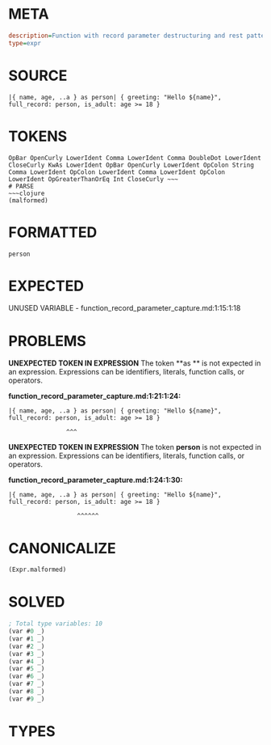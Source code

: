 # META
~~~ini
description=Function with record parameter destructuring and rest pattern, capture whole record using `as`
type=expr
~~~
# SOURCE
~~~roc
|{ name, age, ..a } as person| { greeting: "Hello ${name}", full_record: person, is_adult: age >= 18 }
~~~
# TOKENS
~~~text
OpBar OpenCurly LowerIdent Comma LowerIdent Comma DoubleDot LowerIdent CloseCurly KwAs LowerIdent OpBar OpenCurly LowerIdent OpColon String Comma LowerIdent OpColon LowerIdent Comma LowerIdent OpColon LowerIdent OpGreaterThanOrEq Int CloseCurly ~~~
# PARSE
~~~clojure
(malformed)
~~~
# FORMATTED
~~~roc
person
~~~
# EXPECTED
UNUSED VARIABLE - function_record_parameter_capture.md:1:15:1:18
# PROBLEMS
**UNEXPECTED TOKEN IN EXPRESSION**
The token **as ** is not expected in an expression.
Expressions can be identifiers, literals, function calls, or operators.

**function_record_parameter_capture.md:1:21:1:24:**
```roc
|{ name, age, ..a } as person| { greeting: "Hello ${name}", full_record: person, is_adult: age >= 18 }
```
                    ^^^


**UNEXPECTED TOKEN IN EXPRESSION**
The token **person** is not expected in an expression.
Expressions can be identifiers, literals, function calls, or operators.

**function_record_parameter_capture.md:1:24:1:30:**
```roc
|{ name, age, ..a } as person| { greeting: "Hello ${name}", full_record: person, is_adult: age >= 18 }
```
                       ^^^^^^


# CANONICALIZE
~~~clojure
(Expr.malformed)
~~~
# SOLVED
~~~clojure
; Total type variables: 10
(var #0 _)
(var #1 _)
(var #2 _)
(var #3 _)
(var #4 _)
(var #5 _)
(var #6 _)
(var #7 _)
(var #8 _)
(var #9 _)
~~~
# TYPES
~~~roc
~~~
